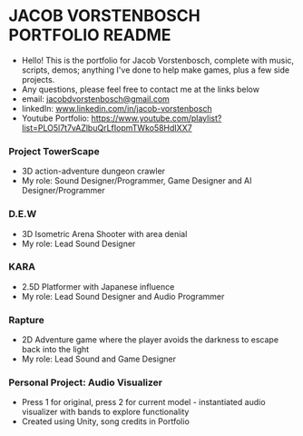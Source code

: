 # JACOB VORSTENBOSCH PORTFOLIO README #

* Hello!  This is the portfolio for Jacob Vorstenbosch, complete with music, scripts, demos; anything I've done to help make games, plus a few side projects.
* Any questions, please feel free to contact me at the links below
* email: jacobdvorstenbosch@gmail.com
* linkedIn: www.linkedin.com/in/jacob-vorstenbosch
* Youtube Portfolio: https://www.youtube.com/playlist?list=PLO5l7t7vAZlbuQrLfIopmTWko58HdIXX7

### Project TowerScape ###
* 3D action-adventure dungeon crawler
* My role: Sound Designer/Programmer, Game Designer and AI Designer/Programmer

### D.E.W ###
* 3D Isometric Arena Shooter with area denial
* My role: Lead Sound Designer

### KARA ###
* 2.5D Platformer with Japanese influence
* My role: Lead Sound Designer and Audio Programmer

### Rapture ###
* 2D Adventure game where the player avoids the darkness to escape back into the light
* My role: Lead Sound and Game Designer

### Personal Project: Audio Visualizer ###
* Press 1 for original, press 2 for current model - instantiated audio visualizer with bands to explore functionality
* Created using Unity, song credits in Portfolio

